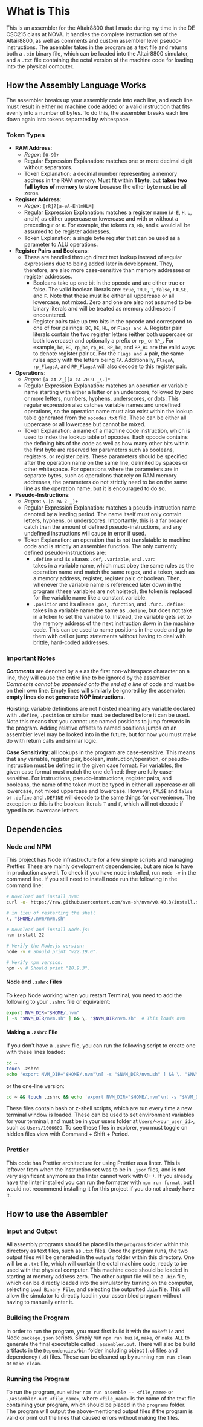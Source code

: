 # What is This
This is an assembler for the Altair8800 that I made during my time in the DE CSC215 class at NOVA. It handles the complete instruction set of the Altair8800, as well as comments and custom assembler level pseudo-instructions. The asembler takes in the program as a text file and returns both a `.bin` binary file, which can be loaded into the Altair8800 simulator, and a `.txt` file containing the octal version of the machine code for loading into the physical computer.

## How the Assembly Language Works
The assembler breaks up your assembly code into each line, and each line must result in either no machine code added or a valid instruction that fits evenly into a number of bytes. To do this, the assembler breaks each line down again into tokens separated by whitespace. 

### Token Types
 - **RAM Address**: 
    - *Regex*: `[0-9]+`
    - Regular Expression Explanation: matches one or more decimal digit without separators.
    - Token Explanation: a decimal number representing a memory address in the RAM memory. Must fit within **1 byte**, but **takes two full bytes of memory to store** because the other byte must be all zeros.
- **Register Address**:
    - *Regex*: `[rR]?[a-eA-EhlmHLM]`
    - Regular Expression Explanation: matches a register name (`A-E`, `H`, `L`, and `M`) as either uppercase or lowercase and with or without a preceding `r` or `R`. For example, the tokens `rA`, `Rb`, and `C` would all be assumed to be register addresses.
    - Token Explanation: a single byte register that can be used as a parameter to ALU operations.
- **Register Pairs and Booleans**:
    - These are handled through direct text lookup instead of regular expressions due to being added later in development. They, therefore, are also more case-sensitive than memory addresses or register addresses. 
        - Booleans take up one bit in the opcode and are either true or false. The valid boolean literals are: `true`, `TRUE`, `T`, `false`, `FALSE`, and `F`. Note that these must be either all uppercase or all lowercase, not mixed. Zero and one are also not assumed to be binary literals and will be treated as memory addresses if encountered.
        - Register pairs take up two bits in the opcode and correspond to one of four pairings: `BC`, `DE`, `HL`, or `Flags and A`. Register pair literals contain the two register letters (either both uppercase or both lowercase) and optionally a prefix or `rp_` or `RP_`. For example, `bc`, `BC`, `rp_bc`, `rp_BC`, `RP_bc`, and `RP_BC` are the valid ways to denote register pair `BC`. For the `Flags and A` pair, the same rules apply with the letters being `FA`. Additionally, `FlagsA`, `rp_FlagsA`, and `RP_FlagsA` will also decode to this register pair.
- **Operations**:
    - *Regex*: `[a-zA-Z_][a-zA-Z0-9-_\.]*`
    - Regular Expression Explanation: matches an operation or variable name starting with either a letter or an underscore, followed by zero or more letters, numbers, hyphens, underscores, or dots. This regular expression also catches variable names and undefined operations, so the operation name must also exist within the lookup table generated from the `opcodes.txt` file. These can be either all uppercase or all lowercase but cannot be mixed.
    - Token Explanation: a name of a machine code instruction, which is used to index the lookup table of opcodes. Each opcode contains the defining bits of the code as well as how many other bits within the first byte are reserved for parameters such as booleans, registers, or register pairs. These parameters should be specified after the operation name on the same line, delimited by spaces or other whitespace. For operations where the parameters are in separate bytes, such as operations that rely on RAM memory addresses, the parameters do not strictly need to be on the same line as the operation name, but it is encouraged to do so.
- **Pseudo-Instructions**:
    - *Regex*: `\.[a-zA-Z-_]+`
    - Regular Expression Explanation: matches a pseudo-instruction name denoted by a leading period. The name itself must only contain letters, hyphens, or underscores. Importantly, this is a far broader catch than the amount of defined pseudo-instructions, and any undefined instructions will cause in error if used.
    - Token Explanation: an operation that is not translatable to machine code and is strictly an assembler function. The only currently defined pseudo-instructions are: 
        - `.define` and its aliases `.def`, `.variable`, and `.var`:\
        takes in a variable name, which must obey the same rules as the operation name and match the same regex, and a token, such as a memory address, register, register pair, or boolean. Then, whenever the variable name is referenced later down in the program (these variables are not hoisted), the token is replaced for the variable name like a constant variable.
        - `.position` and its aliases `.pos`, `.function`, and `.func`. `.define`:\
        takes in a variable name the same as `.define`, but does not take in a token to set the variable to. Instead, the variable gets set to the memory address of the next instruction down in the machine code. This can be used to name positions in the code and go to them with call or jump statements without having to deal with brittle, hard-coded addresses.

### Important Notes
***Comments*** are denoted by a `#` as the first non-whitespace character on a line, they will cause the entire line to be ignored by the assembler. *Comments cannot be appended onto the end of a line* of code and must be on their own line. Empty lines will similarly be ignored by the assembler: **empty lines do not generate NOP instructions.**

**Hoisting**: variable definitions are not hoisted meaning any variable declared with `.define`, `.position` or similar must be declared before it can be used. Note this means that you cannot use named positions to jump forwards in the program. Adding relative offsets to named positions jumps on an assembler level may be looked into in the future, but for now you must make do with return calls and similar logic.

**Case Sensitivity**: all lookups in the program are case-sensitive. This means that any variable, register pair, boolean, instruction/operation, or pseudo-instruction must be defined in the given case format. For variables, the given case format must match the one defined: they are fully case-sensitive. For instructions, pseudo-instructions, register pairs, and booleans, the name of the token must be typed in either all uppercase or all lowercase, not mixed uppercase and lowercase. However, `FALSE` and `false` or `.define` and `.DEFINE` will decode to the same things for convenience. The exception to this is the boolean literals `T` and `F`, which will not decode if typed in as lowercase letters.

## Dependencies
### Node and NPM
This project has Node infrastructure for a few simple scripts and managing Prettier. These are mainly development dependencies, but are nice to have in production as well. To check if you have node installed, run `node -v` in the command line. If you still need to install node run the following in the command line:
```bash
# Download and install nvm:
curl -o- https://raw.githubusercontent.com/nvm-sh/nvm/v0.40.3/install.sh | bash

# in lieu of restarting the shell
\. "$HOME/.nvm/nvm.sh"

# Download and install Node.js:
nvm install 22

# Verify the Node.js version:
node -v # Should print "v22.19.0".

# Verify npm version:
npm -v # Should print "10.9.3".
```
#### Node and `.zshrc` Files
To keep Node working when you restart Terminal, you need to add the following to your `.zshrc` file or equivalent:
```bash
export NVM_DIR="$HOME/.nvm"
[ -s "$NVM_DIR/nvm.sh" ] && \. "$NVM_DIR/nvm.sh"  # This loads nvm
```

#### Making a `.zshrc` File
If you don't have a `.zshrc` file, you can run the following script to create one with these lines loaded:
```bash
cd ~
touch .zshrc
echo 'export NVM_DIR="$HOME/.nvm"\n[ -s "$NVM_DIR/nvm.sh" ] && \. "$NVM_DIR/nvm.sh"  # This loads nvm' > .zshrc
```
or the one-line version:
```bash
cd ~ && touch .zshrc && echo 'export NVM_DIR="$HOME/.nvm"\n[ -s "$NVM_DIR/nvm.sh" ] && \. "$NVM_DIR/nvm.sh"  # This loads nvm' > .zshrc
```

These files contain bash or z-shell scripts, which are run every time a new terminal window is loaded. These can be used to set environment variables for your terminal, and must be in your users folder at `Users/<your_user_id>`, such as `Users/1006609`. To see these files in explorer, you must toggle on hidden files view with Command + Shift + Period.

### Prettier
This code has Prettier architecture for using Prettier as a linter. This is leftover from when the instruction set was to be in `.json` files, and is not very significant anymore as the linter cannot work with C++. If you already have the linter installed you can run the formatter with `npm run format`, but I would not recommend installing it for this project if you do not already have it.

## How to use the Assembler
### Input and Output
All assembly programs should be placed in the `programs` folder within this directory as text files, such as `.txt` files. Once the program runs, the two output files will be generated in the `outputs` folder within this directory. One will be a `.txt` file, which will contain the octal machine code, ready to be used with the physical computer. This machine code should be loaded in starting at memory address zero. The other output file will be a `.bin` file, which can be directly loaded into the simulator by turning on the computer, selecting `Load Binary File`, and selecting the outputted `.bin` file. This will allow the simulator to directly load in your assembled program without having to manually enter it.

### Building the Program
In order to run the program, you must first build it with the `makefile` and Node `package.json` scripts. Simply run `npm run build`, `make`, or `make ALL` to generate the final executable called `.assembler.out`. There will also be build artifacts in the `Dependencies/bin` folder including object (`.o`) files and dependency (`.d`) files. These can be cleaned up by running `npm run clean` or `make clean`.

### Running the Program
To run the program, run either `npm run assemble -- <file_name>` or `./assembler.out <file_name>`, where `<file_name>` is the name of the text file containing your program, which should be placed in the `programs` folder. The program will output the above-mentioned output files if the program is valid or print out the lines that caused errors without making the files.